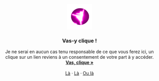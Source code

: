 <div id="top"></div>
<br />
<div align="center">
  <a href="https://www.youtube.com/watch?v=dQw4w9WgXcQ">
    <img src="images/logo.png" alt="Logo" width="80" height="80">
  </a>

  <h3 align="center">Vas-y clique !</h3>

  <p align="center">
    Je ne serai en aucun cas tenu responsable de ce que vous ferez ici, un clique sur un lien reviens à un consentement de votre part à y accéder.
    <br />
    <a href="https://www.youtube.com/watch?v=dQw4w9WgXcQ"><strong>Vas, clique »</strong></a>
    <br />
    <br />
    <a href="https://github.com/othneildrew/Best-README-Template">Là</a>
    ·
    <a href="https://github.com/othneildrew/Best-README-Template/issues">Là</a>
    ·
    <a href="https://github.com/othneildrew/Best-README-Template/issues">Ou là</a>
  </p>
</div>
